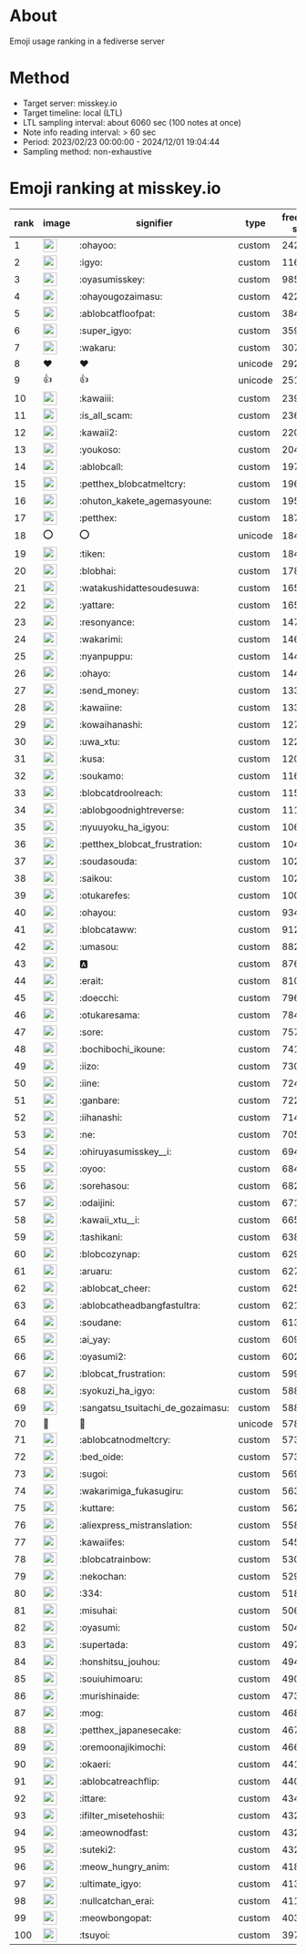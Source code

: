 # About
Emoji usage ranking in a fediverse server

# Method
- Target server: misskey.io
- Target timeline: local (LTL)
- LTL sampling interval: about 6060 sec (100 notes at once)
- Note info reading interval: > 60 sec
- Period: 2023/02/23 00:00:00 - 2024/12/01 19:04:44 
- Sampling method: non-exhaustive

# Emoji ranking at misskey.io

|rank|image|signifier|type|frequency score|
|----|----|----|----|----|
|1|<img height="24" src="https://misskey.io/emoji/ohayoo.webp">|:ohayoo:|custom|242914|
|2|<img height="24" src="https://misskey.io/emoji/igyo.webp">|:igyo:|custom|116278|
|3|<img height="24" src="https://misskey.io/emoji/oyasumisskey.webp">|:oyasumisskey:|custom|98597|
|4|<img height="24" src="https://misskey.io/emoji/ohayougozaimasu.webp">|:ohayougozaimasu:|custom|42236|
|5|<img height="24" src="https://misskey.io/emoji/ablobcatfloofpat.webp">|:ablobcatfloofpat:|custom|38435|
|6|<img height="24" src="https://misskey.io/emoji/super_igyo.webp">|:super_igyo:|custom|35972|
|7|<img height="24" src="https://misskey.io/emoji/wakaru.webp">|:wakaru:|custom|30752|
|8|❤|❤|unicode|29205|
|9|👍|👍|unicode|25109|
|10|<img height="24" src="https://misskey.io/emoji/kawaiii.webp">|:kawaiii:|custom|23963|
|11|<img height="24" src="https://misskey.io/emoji/is_all_scam.webp">|:is_all_scam:|custom|23680|
|12|<img height="24" src="https://misskey.io/emoji/kawaii2.webp">|:kawaii2:|custom|22095|
|13|<img height="24" src="https://misskey.io/emoji/youkoso.webp">|:youkoso:|custom|20477|
|14|<img height="24" src="https://misskey.io/emoji/ablobcall.webp">|:ablobcall:|custom|19722|
|15|<img height="24" src="https://misskey.io/emoji/petthex_blobcatmeltcry.webp">|:petthex_blobcatmeltcry:|custom|19650|
|16|<img height="24" src="https://misskey.io/emoji/ohuton_kakete_agemasyoune.webp">|:ohuton_kakete_agemasyoune:|custom|19598|
|17|<img height="24" src="https://misskey.io/emoji/petthex.webp">|:petthex:|custom|18784|
|18|⭕|⭕|unicode|18457|
|19|<img height="24" src="https://misskey.io/emoji/tiken.webp">|:tiken:|custom|18412|
|20|<img height="24" src="https://misskey.io/emoji/blobhai.webp">|:blobhai:|custom|17836|
|21|<img height="24" src="https://misskey.io/emoji/watakushidattesoudesuwa.webp">|:watakushidattesoudesuwa:|custom|16549|
|22|<img height="24" src="https://misskey.io/emoji/yattare.webp">|:yattare:|custom|16539|
|23|<img height="24" src="https://misskey.io/emoji/resonyance.webp">|:resonyance:|custom|14759|
|24|<img height="24" src="https://misskey.io/emoji/wakarimi.webp">|:wakarimi:|custom|14608|
|25|<img height="24" src="https://misskey.io/emoji/nyanpuppu.webp">|:nyanpuppu:|custom|14453|
|26|<img height="24" src="https://misskey.io/emoji/ohayo.webp">|:ohayo:|custom|14449|
|27|<img height="24" src="https://misskey.io/emoji/send_money.webp">|:send_money:|custom|13399|
|28|<img height="24" src="https://misskey.io/emoji/kawaiine.webp">|:kawaiine:|custom|13385|
|29|<img height="24" src="https://misskey.io/emoji/kowaihanashi.webp">|:kowaihanashi:|custom|12791|
|30|<img height="24" src="https://misskey.io/emoji/uwa_xtu.webp">|:uwa_xtu:|custom|12207|
|31|<img height="24" src="https://misskey.io/emoji/kusa.webp">|:kusa:|custom|12060|
|32|<img height="24" src="https://misskey.io/emoji/soukamo.webp">|:soukamo:|custom|11681|
|33|<img height="24" src="https://misskey.io/emoji/blobcatdroolreach.webp">|:blobcatdroolreach:|custom|11594|
|34|<img height="24" src="https://misskey.io/emoji/ablobgoodnightreverse.webp">|:ablobgoodnightreverse:|custom|11145|
|35|<img height="24" src="https://misskey.io/emoji/nyuuyoku_ha_igyou.webp">|:nyuuyoku_ha_igyou:|custom|10619|
|36|<img height="24" src="https://misskey.io/emoji/petthex_blobcat_frustration.webp">|:petthex_blobcat_frustration:|custom|10435|
|37|<img height="24" src="https://misskey.io/emoji/soudasouda.webp">|:soudasouda:|custom|10280|
|38|<img height="24" src="https://misskey.io/emoji/saikou.webp">|:saikou:|custom|10207|
|39|<img height="24" src="https://misskey.io/emoji/otukarefes.webp">|:otukarefes:|custom|10093|
|40|<img height="24" src="https://misskey.io/emoji/ohayou.webp">|:ohayou:|custom|9341|
|41|<img height="24" src="https://misskey.io/emoji/blobcataww.webp">|:blobcataww:|custom|9127|
|42|<img height="24" src="https://misskey.io/emoji/umasou.webp">|:umasou:|custom|8828|
|43|<img height="24" src="https://misskey.io/emoji/a.webp">|:a:|custom|8761|
|44|<img height="24" src="https://misskey.io/emoji/erait.webp">|:erait:|custom|8105|
|45|<img height="24" src="https://misskey.io/emoji/doecchi.webp">|:doecchi:|custom|7962|
|46|<img height="24" src="https://misskey.io/emoji/otukaresama.webp">|:otukaresama:|custom|7841|
|47|<img height="24" src="https://misskey.io/emoji/sore.webp">|:sore:|custom|7572|
|48|<img height="24" src="https://misskey.io/emoji/bochibochi_ikoune.webp">|:bochibochi_ikoune:|custom|7417|
|49|<img height="24" src="https://misskey.io/emoji/iizo.webp">|:iizo:|custom|7300|
|50|<img height="24" src="https://misskey.io/emoji/iine.webp">|:iine:|custom|7249|
|51|<img height="24" src="https://misskey.io/emoji/ganbare.webp">|:ganbare:|custom|7226|
|52|<img height="24" src="https://misskey.io/emoji/iihanashi.webp">|:iihanashi:|custom|7144|
|53|<img height="24" src="https://misskey.io/emoji/ne.webp">|:ne:|custom|7050|
|54|<img height="24" src="https://misskey.io/emoji/ohiruyasumisskey__i.webp">|:ohiruyasumisskey__i:|custom|6941|
|55|<img height="24" src="https://misskey.io/emoji/oyoo.webp">|:oyoo:|custom|6841|
|56|<img height="24" src="https://misskey.io/emoji/sorehasou.webp">|:sorehasou:|custom|6827|
|57|<img height="24" src="https://misskey.io/emoji/odaijini.webp">|:odaijini:|custom|6718|
|58|<img height="24" src="https://misskey.io/emoji/kawaii_xtu__i.webp">|:kawaii_xtu__i:|custom|6654|
|59|<img height="24" src="https://misskey.io/emoji/tashikani.webp">|:tashikani:|custom|6381|
|60|<img height="24" src="https://misskey.io/emoji/blobcozynap.webp">|:blobcozynap:|custom|6296|
|61|<img height="24" src="https://misskey.io/emoji/aruaru.webp">|:aruaru:|custom|6276|
|62|<img height="24" src="https://misskey.io/emoji/ablobcat_cheer.webp">|:ablobcat_cheer:|custom|6250|
|63|<img height="24" src="https://misskey.io/emoji/ablobcatheadbangfastultra.webp">|:ablobcatheadbangfastultra:|custom|6213|
|64|<img height="24" src="https://misskey.io/emoji/soudane.webp">|:soudane:|custom|6133|
|65|<img height="24" src="https://misskey.io/emoji/ai_yay.webp">|:ai_yay:|custom|6096|
|66|<img height="24" src="https://misskey.io/emoji/oyasumi2.webp">|:oyasumi2:|custom|6027|
|67|<img height="24" src="https://misskey.io/emoji/blobcat_frustration.webp">|:blobcat_frustration:|custom|5997|
|68|<img height="24" src="https://misskey.io/emoji/syokuzi_ha_igyo.webp">|:syokuzi_ha_igyo:|custom|5884|
|69|<img height="24" src="https://misskey.io/emoji/sangatsu_tsuitachi_de_gozaimasu.webp">|:sangatsu_tsuitachi_de_gozaimasu:|custom|5881|
|70|🎉|🎉|unicode|5784|
|71|<img height="24" src="https://misskey.io/emoji/ablobcatnodmeltcry.webp">|:ablobcatnodmeltcry:|custom|5734|
|72|<img height="24" src="https://misskey.io/emoji/bed_oide.webp">|:bed_oide:|custom|5730|
|73|<img height="24" src="https://misskey.io/emoji/sugoi.webp">|:sugoi:|custom|5696|
|74|<img height="24" src="https://misskey.io/emoji/wakarimiga_fukasugiru.webp">|:wakarimiga_fukasugiru:|custom|5631|
|75|<img height="24" src="https://misskey.io/emoji/kuttare.webp">|:kuttare:|custom|5625|
|76|<img height="24" src="https://misskey.io/emoji/aliexpress_mistranslation.webp">|:aliexpress_mistranslation:|custom|5583|
|77|<img height="24" src="https://misskey.io/emoji/kawaiifes.webp">|:kawaiifes:|custom|5452|
|78|<img height="24" src="https://misskey.io/emoji/blobcatrainbow.webp">|:blobcatrainbow:|custom|5309|
|79|<img height="24" src="https://misskey.io/emoji/nekochan.webp">|:nekochan:|custom|5292|
|80|<img height="24" src="https://misskey.io/emoji/334.webp">|:334:|custom|5182|
|81|<img height="24" src="https://misskey.io/emoji/misuhai.webp">|:misuhai:|custom|5061|
|82|<img height="24" src="https://misskey.io/emoji/oyasumi.webp">|:oyasumi:|custom|5047|
|83|<img height="24" src="https://misskey.io/emoji/supertada.webp">|:supertada:|custom|4976|
|84|<img height="24" src="https://misskey.io/emoji/honshitsu_jouhou.webp">|:honshitsu_jouhou:|custom|4941|
|85|<img height="24" src="https://misskey.io/emoji/souiuhimoaru.webp">|:souiuhimoaru:|custom|4905|
|86|<img height="24" src="https://misskey.io/emoji/murishinaide.webp">|:murishinaide:|custom|4738|
|87|<img height="24" src="https://misskey.io/emoji/mog.webp">|:mog:|custom|4685|
|88|<img height="24" src="https://misskey.io/emoji/petthex_japanesecake.webp">|:petthex_japanesecake:|custom|4676|
|89|<img height="24" src="https://misskey.io/emoji/oremoonajikimochi.webp">|:oremoonajikimochi:|custom|4666|
|90|<img height="24" src="https://misskey.io/emoji/okaeri.webp">|:okaeri:|custom|4414|
|91|<img height="24" src="https://misskey.io/emoji/ablobcatreachflip.webp">|:ablobcatreachflip:|custom|4407|
|92|<img height="24" src="https://misskey.io/emoji/ittare.webp">|:ittare:|custom|4343|
|93|<img height="24" src="https://misskey.io/emoji/ifilter_misetehoshii.webp">|:ifilter_misetehoshii:|custom|4324|
|94|<img height="24" src="https://misskey.io/emoji/ameownodfast.webp">|:ameownodfast:|custom|4323|
|95|<img height="24" src="https://misskey.io/emoji/suteki2.webp">|:suteki2:|custom|4320|
|96|<img height="24" src="https://misskey.io/emoji/meow_hungry_anim.webp">|:meow_hungry_anim:|custom|4186|
|97|<img height="24" src="https://misskey.io/emoji/ultimate_igyo.webp">|:ultimate_igyo:|custom|4131|
|98|<img height="24" src="https://misskey.io/emoji/nullcatchan_erai.webp">|:nullcatchan_erai:|custom|4111|
|99|<img height="24" src="https://misskey.io/emoji/meowbongopat.webp">|:meowbongopat:|custom|4033|
|100|<img height="24" src="https://misskey.io/emoji/tsuyoi.webp">|:tsuyoi:|custom|3972|

